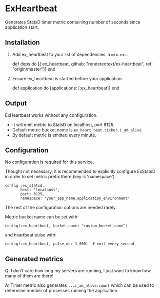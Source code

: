 # ExHeartbeat
Generates StatsD timer metric containing number of seconds since application start.

## Installation

  1. Add ex_heartbeat to your list of dependencies in `mix.exs`:

        def deps do
          [{:ex_heartbeat, github: "renderedtext/ex-heartbeat", ref: "origin/master"}]
        end

  2. Ensure ex_heartbeat is started before your application:

        def application do
          [applications: [:ex_heartbeat]]
        end

## Output
ExHeartbeat works without any configuration.

* It will emit metric to StatsD on localhost, port 8125.
* Default metric bucket name is `ex_heart_beat.ticker.i_am_alive`.
* By default metric is emitted every minute.

## Configuration
No configuration is required for this service.

Thought not necessary, it is recommended to explicitly configure
ExStatsD in order to set metric prefix there (key is 'namespace'):
```
config :ex_statsd,
       host: "localhost",
       port: 8125,
       namespace: "your_app_name.application_environment"
```

The rest of the configuration options are needed rarely.

Metric bucket name can be set with:
```
config(:ex_heartbeat, bucket_name: "custom_bucket_name")
```
and heartbeat pulse with:
```
config(:ex_heartbeat, pulse_ms: 1_000)  # emit every second
```

## Generated metrics
Q: I don't care how long my servers are running, I just want to know how many of them are there!

A: Timer metric also generates `...i_am_alive.count` which can be used to determine number of processes running the application.
